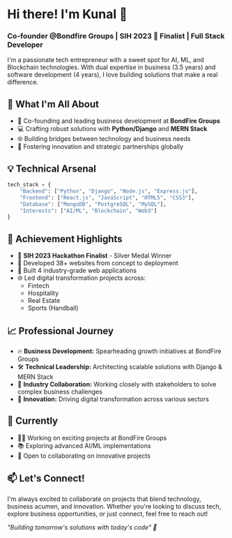 # Hi there! I'm Kunal 👋

### Co-founder @Bondfire Groups | SIH 2023 🥈 Finalist | Full Stack Developer

I'm a passionate tech entrepreneur with a sweet spot for AI, ML, and Blockchain technologies. With dual expertise in business (3.5 years) and software development (4 years), I love building solutions that make a real difference.

## 🚀 What I'm All About

- 🏢 Co-founding and leading business development at **BondFire Groups**
- 💻 Crafting robust solutions with **Python/Django** and **MERN Stack**
- 🌐 Building bridges between technology and business needs
- 🤝 Fostering innovation and strategic partnerships globally

## 💡 Technical Arsenal

```python
tech_stack = {
    "Backend": ["Python", "Django", "Node.js", "Express.js"],
    "Frontend": ["React.js", "JavaScript", "HTML5", "CSS3"],
    "Database": ["MongoDB", "PostgreSQL", "MySQL"],
    "Interests": ["AI/ML", "Blockchain", "Web3"]
}
```

## 🎯 Achievement Highlights

- 🌟 **SIH 2023 Hackathon Finalist** - Silver Medal Winner
- 🎨 Developed 38+ websites from concept to deployment
- 💼 Built 4 industry-grade web applications
- 🌐 Led digital transformation projects across:
  - Fintech
  - Hospitality
  - Real Estate
  - Sports (Handball)

## 📈 Professional Journey

- 🔥 **Business Development:** Spearheading growth initiatives at BondFire Groups
- 🛠️ **Technical Leadership:** Architecting scalable solutions with Django & MERN Stack
- 🤝 **Industry Collaboration:** Working closely with stakeholders to solve complex business challenges
- 🚀 **Innovation:** Driving digital transformation across various sectors

## 🌱 Currently

- 👨‍💻 Working on exciting projects at BondFire Groups
- 📚 Exploring advanced AI/ML implementations
- 🤝 Open to collaborating on innovative projects

## 📫 Let's Connect!

I'm always excited to collaborate on projects that blend technology, business acumen, and innovation. Whether you're looking to discuss tech, explore business opportunities, or just connect, feel free to reach out!

*"Building tomorrow's solutions with today's code" 🚀*

